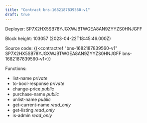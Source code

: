 ```yaml
---
title: "Contract bns-1682187839560-v1"
draft: true
---
```

Deployer: SP7X2HX5SB78YJGXWJBTWGEA8AN9ZYYZS0HNJGFF


 



Block height: 103057 (2023-04-22T18:45:46.000Z)

Source code: {{<contractref "bns-1682187839560-v1" SP7X2HX5SB78YJGXWJBTWGEA8AN9ZYYZS0HNJGFF bns-1682187839560-v1>}}

Functions:

* list-name _private_
* to-bool-response _private_
* change-price _public_
* purchase-name _public_
* unlist-name _public_
* get-current-name _read_only_
* get-listing _read_only_
* is-admin _read_only_

